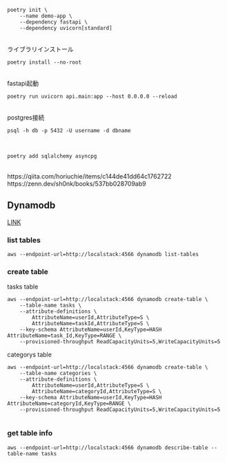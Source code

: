     poetry init \
        --name demo-app \
        --dependency fastapi \
        --dependency uvicorn[standard]
<br>
ライブラリインストール

    poetry install --no-root
<br>
fastapi起動

    poetry run uvicorn api.main:app --host 0.0.0.0 --reload
<br>
postgres接続

    psql -h db -p 5432 -U username -d dbname

<br>

    poetry add sqlalchemy asyncpg

<br>
https://qiita.com/horiuchie/items/c144de41dd64c1762722
<br>
https://zenn.dev/sh0nk/books/537bb028709ab9

## Dynamodb
[LINK](https://zenn.dev/marumarumeruru/articles/6aeb25bd27063a)
### list tables
```
aws --endpoint-url=http://localstack:4566 dynamodb list-tables
```
### create table
tasks table
```
aws --endpoint-url=http://localstack:4566 dynamodb create-table \
    --table-name tasks \
    --attribute-definitions \
        AttributeName=userId,AttributeType=S \
        AttributeName=taskId,AttributeType=S \
    --key-schema AttributeName=userId,KeyType=HASH AttributeName=task_Id,KeyType=RANGE \
    --provisioned-throughput ReadCapacityUnits=5,WriteCapacityUnits=5

```
categorys table
```
aws --endpoint-url=http://localstack:4566 dynamodb create-table \
    --table-name categories \
    --attribute-definitions \
        AttributeName=userId,AttributeType=S \
        AttributeName=categoryId,AttributeType=S \
    --key-schema AttributeName=userId,KeyType=HASH AttributeName=categoryId,KeyType=RANGE \
    --provisioned-throughput ReadCapacityUnits=5,WriteCapacityUnits=5


```

### get table info
```
aws --endpoint-url=http://localstack:4566 dynamodb describe-table --table-name tasks
```

